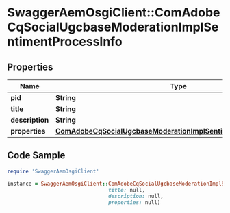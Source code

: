 # SwaggerAemOsgiClient::ComAdobeCqSocialUgcbaseModerationImplSentimentProcessInfo

## Properties

Name | Type | Description | Notes
------------ | ------------- | ------------- | -------------
**pid** | **String** |  | [optional] 
**title** | **String** |  | [optional] 
**description** | **String** |  | [optional] 
**properties** | [**ComAdobeCqSocialUgcbaseModerationImplSentimentProcessProperties**](ComAdobeCqSocialUgcbaseModerationImplSentimentProcessProperties.md) |  | [optional] 

## Code Sample

```ruby
require 'SwaggerAemOsgiClient'

instance = SwaggerAemOsgiClient::ComAdobeCqSocialUgcbaseModerationImplSentimentProcessInfo.new(pid: null,
                                 title: null,
                                 description: null,
                                 properties: null)
```


